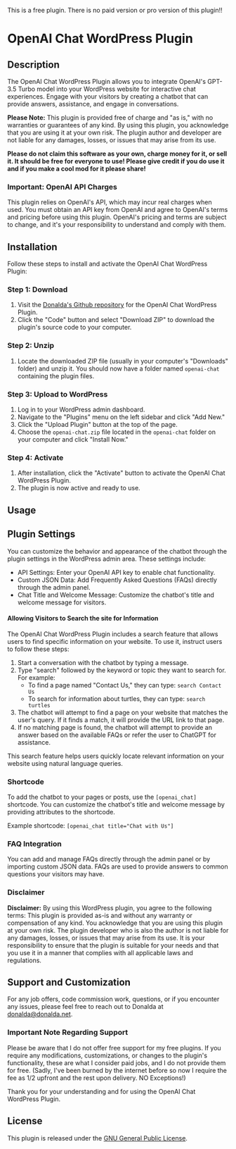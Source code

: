 This is a free plugin. There is no paid version or pro version of this plugin!!

# OpenAI Chat WordPress Plugin

## Description

The OpenAI Chat WordPress Plugin allows you to integrate OpenAI's GPT-3.5 Turbo model into your WordPress website for interactive chat experiences. Engage with your visitors by creating a chatbot that can provide answers, assistance, and engage in conversations.

**Please Note:** This plugin is provided free of charge and "as is," with no warranties or guarantees of any kind. By using this plugin, you acknowledge that you are using it at your own risk. The plugin author and developer are not liable for any damages, losses, or issues that may arise from its use.

**Please do not claim this software as your own, charge money for it, or sell it. It should be free for everyone to use! Please give credit if you do use it and if you make a cool mod for it please share!**

### Important: OpenAI API Charges

This plugin relies on OpenAI's API, which may incur real charges when used. You must obtain an API key from OpenAI and agree to OpenAI's terms and pricing before using this plugin. OpenAI's pricing and terms are subject to change, and it's your responsibility to understand and comply with them.

## Installation

Follow these steps to install and activate the OpenAI Chat WordPress Plugin:

### Step 1: Download

1. Visit the [Donalda's Github repository](https://github.com/donaldafeith/OpenAI--ChatGPT--Wordpress-Bot-FREE/) for the OpenAI Chat WordPress Plugin.
2. Click the "Code" button and select "Download ZIP" to download the plugin's source code to your computer.

### Step 2: Unzip

1. Locate the downloaded ZIP file (usually in your computer's "Downloads" folder) and unzip it. You should now have a folder named `openai-chat` containing the plugin files.

### Step 3: Upload to WordPress

1. Log in to your WordPress admin dashboard.
2. Navigate to the "Plugins" menu on the left sidebar and click "Add New."
3. Click the "Upload Plugin" button at the top of the page.
4. Choose the `openai-chat.zip` file located in the `openai-chat` folder on your computer and click "Install Now."

### Step 4: Activate

1. After installation, click the "Activate" button to activate the OpenAI Chat WordPress Plugin.
2. The plugin is now active and ready to use.

## Usage

## Plugin Settings

You can customize the behavior and appearance of the chatbot through the plugin settings in the WordPress admin area. These settings include:

- API Settings: Enter your OpenAI API key to enable chat functionality.
- Custom JSON Data: Add Frequently Asked Questions (FAQs) directly through the admin panel.
- Chat Title and Welcome Message: Customize the chatbot's title and welcome message for visitors.


#### Allowing Visitors to Search the site for Information

The OpenAI Chat WordPress Plugin includes a search feature that allows users to find specific information on your website. To use it, instruct users to follow these steps:

1. Start a conversation with the chatbot by typing a message.
2. Type "search" followed by the keyword or topic they want to search for. For example:
   - To find a page named "Contact Us," they can type: `search Contact Us`
   - To search for information about turtles, they can type: `search turtles`
3. The chatbot will attempt to find a page on your website that matches the user's query. If it finds a match, it will provide the URL link to that page.
4. If no matching page is found, the chatbot will attempt to provide an answer based on the available FAQs or refer the user to ChatGPT for assistance.

This search feature helps users quickly locate relevant information on your website using natural language queries.

### Shortcode

To add the chatbot to your pages or posts, use the `[openai_chat]` shortcode. You can customize the chatbot's title and welcome message by providing attributes to the shortcode.

Example shortcode: `[openai_chat title="Chat with Us"]`

### FAQ Integration

You can add and manage FAQs directly through the admin panel or by importing custom JSON data. FAQs are used to provide answers to common questions your visitors may have.

### Disclaimer

**Disclaimer:** By using this WordPress plugin, you agree to the following terms: This plugin is provided as-is and without any warranty or compensation of any kind. You acknowledge that you are using this plugin at your own risk. The plugin developer who is also the author is not liable for any damages, losses, or issues that may arise from its use. It is your responsibility to ensure that the plugin is suitable for your needs and that you use it in a manner that complies with all applicable laws and regulations.

## Support and Customization

For any job offers, code commission work, questions, or if you encounter any issues, please feel free to reach out to Donalda at [donalda@donalda.net](mailto:donalda@donalda.net). 

### Important Note Regarding Support

Please be aware that I do not offer free support for my free plugins. If you require any modifications, customizations, or changes to the plugin's functionality, these are what I consider paid jobs, and I do not provide them for free. (Sadly, I've been burned by the internet before so now I require the fee as 1/2 upfront and the rest upon delivery. NO Exceptions!)

Thank you for your understanding and for using the OpenAI Chat WordPress Plugin.

## License

This plugin is released under the [GNU General Public License](https://www.gnu.org/licenses/gpl-3.0.en.html).

